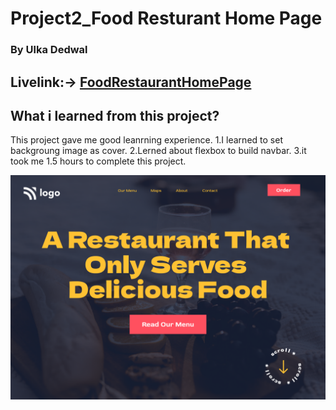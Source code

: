 # Project2_Food Resturant Home Page

### By Ulka Dedwal
## Livelink:-> [FoodRestaurantHomePage](http://127.0.0.1:5500/index.html)
## What i learned from this project?
This project gave me good leanrning experience.
    1.I learned to set backgroung image as cover.
    2.Lerned about flexbox to build navbar.
    3.it took me 1.5 hours to complete this project.

![FoodRestaurantHomePage](./assets/2.png)
